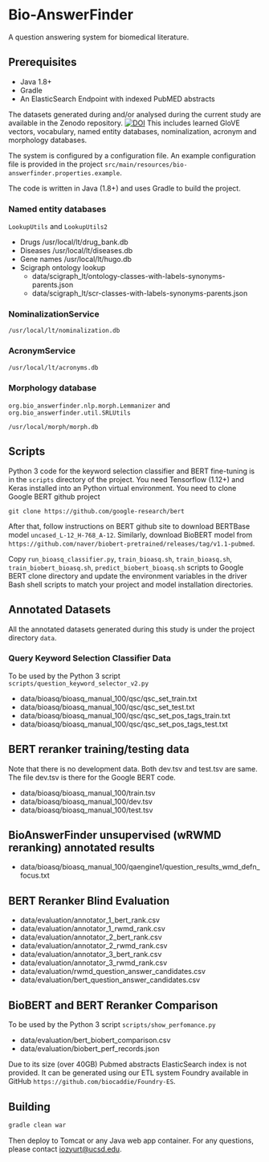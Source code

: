 Bio-AnswerFinder
================

A question answering system for biomedical literature.

## Prerequisites

* Java 1.8+
* Gradle
* An ElasticSearch Endpoint with indexed PubMED abstracts 


The datasets generated during and/or analysed during the current study are available 
in the Zenodo repository.
[![DOI](https://zenodo.org/badge/DOI/10.5281/zenodo.2597595.svg)](https://doi.org/10.5281/zenodo.2597595)
This includes learned GloVE vectors,
vocabulary, named entity databases, nominalization, acronym and morphology databases.

The system is configured by a configuration file. An example configuration file is provided in the project 
`src/main/resources/bio-answerfinder.properties.example`.

The code is written in Java (1.8+) and uses Gradle to build the project.


### Named entity databases
`LookupUtils` and `LookupUtils2`


*  Drugs /usr/local/lt/drug_bank.db
*  Diseases /usr/local/lt/diseases.db
*  Gene names /usr/local/lt/hugo.db
*  Scigraph ontology lookup
    *  data/scigraph_lt/ontology-classes-with-labels-synonyms-parents.json
    *  data/scigraph_lt/scr-classes-with-labels-synonyms-parents.json

### NominalizationService
```
/usr/local/lt/nominalization.db
```
### AcronymService
```
/usr/local/lt/acronyms.db
```

### Morphology database

`org.bio_answerfinder.nlp.morph.Lemmanizer`
and `org.bio_answerfinder.util.SRLUtils`

```
/usr/local/morph/morph.db
```

## Scripts
Python 3 code for the keyword selection classifier and BERT fine-tuning is in the `scripts` directory of the project.
You need Tensorflow (1.12+) and Keras installed into an Python virtual environment. 
You need to clone Google BERT github project 

```
git clone https://github.com/google-research/bert
```

After that, follow instructions on BERT github site to download BERTBase model `uncased_L-12_H-768_A-12`.
Similarly, download BioBERT model from `https://github.com/naver/biobert-pretrained/releases/tag/v1.1-pubmed`.

Copy `run_bioasq_classifier.py`, `train_bioasq.sh`, `train_bioasq.sh`, `train_biobert_bioasq.sh`, `predict_biobert_bioasq.sh` scripts to Google BERT clone directory and update the environment variables 
in the driver Bash shell scripts to match your project and model 
installation directories.

## Annotated Datasets

All the annotated datasets generated during this study is under the project directory `data`.

### Query Keyword Selection Classifier Data
To be used by the Python 3 script `scripts/question_keyword_selector_v2.py`

*  data/bioasq/bioasq_manual_100/qsc/qsc_set_train.txt
*  data/bioasq/bioasq_manual_100/qsc/qsc_set_test.txt
*  data/bioasq/bioasq_manual_100/qsc/qsc_set_pos_tags_train.txt
*  data/bioasq/bioasq_manual_100/qsc/qsc_set_pos_tags_test.txt

## BERT reranker training/testing data

Note that there is no development data. Both dev.tsv and test.tsv are same. The file dev.tsv is there for the Google BERT code.

*  data/bioasq/bioasq_manual_100/train.tsv
*  data/bioasq/bioasq_manual_100/dev.tsv
*  data/bioasq/bioasq_manual_100/test.tsv

## BioAnswerFinder unsupervised (wRWMD reranking) annotated results

*  data/bioasq/bioasq_manual_100/qaengine1/question_results_wmd_defn_focus.txt

## BERT Reranker Blind Evaluation

*  data/evaluation/annotator_1_bert_rank.csv
*  data/evaluation/annotator_1_rwmd_rank.csv
*  data/evaluation/annotator_2_bert_rank.csv
*  data/evaluation/annotator_2_rwmd_rank.csv
*  data/evaluation/annotator_3_bert_rank.csv
*  data/evaluation/annotator_3_rwmd_rank.csv
*  data/evaluation/rwmd_question_answer_candidates.csv
*  data/evaluation/bert_question_answer_candidates.csv


## BioBERT and BERT Reranker Comparison
To be used by the Python 3 script `scripts/show_perfomance.py`

*  data/evaluation/bert_biobert_comparison.csv
*  data/evaluation/biobert_perf_records.json


Due to its size (over 40GB) Pubmed abstracts ElasticSearch index is not provided. It can be generated using our 
ETL system Foundry available in GitHub `https://github.com/biocaddie/Foundry-ES`. 

## Building

```bash
gradle clean war
```

Then deploy to Tomcat or any Java web app container.
For any questions, please contact iozyurt@ucsd.edu.




